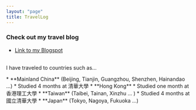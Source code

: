 ```yaml
---
layout: "page"
title: TravelLog
---
```


### Check out my travel blog
* [Link to my Blogspot](https://saratravelog.blogspot.com)

<p>
<br>
I have traveled to countries such as...
<br>
</p>
* **Mainland China** (Beijing, Tianjin, Guangzhou, Shenzhen, Hainandao ...)
  * Studied 4 months at 清華大學
* **Hong Kong**
  * Studied one month at 香港理工大學
* **Taiwan** (Taibei, Tainan, Xinzhu ... )
  * Studied 4 months at 國立清華大學
* **Japan** (Tokyo, Nagoya, Fukuoka ...)
